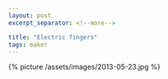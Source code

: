 ```yaml
---
layout: post
excerpt_separator: <!--more-->

title: "Electric fingers"
tags: maker
---
```


{% picture /assets/images/2013-05-23.jpg %}
<!--more-->